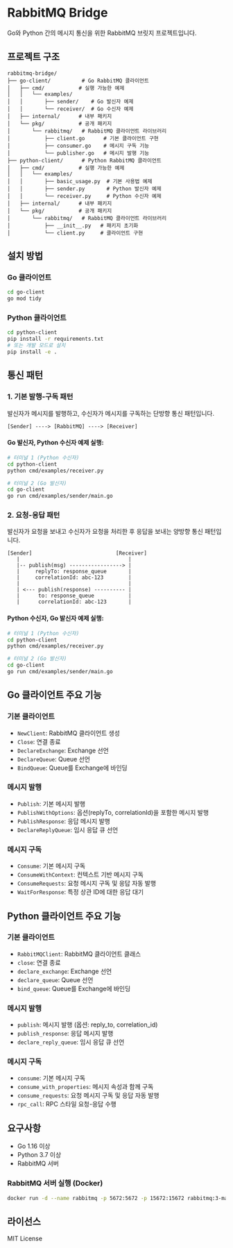 # RabbitMQ Bridge

Go와 Python 간의 메시지 통신을 위한 RabbitMQ 브릿지 프로젝트입니다.

## 프로젝트 구조

```
rabbitmq-bridge/
├── go-client/          # Go RabbitMQ 클라이언트
│   ├── cmd/           # 실행 가능한 예제
│   │   └── examples/
│   │       ├── sender/    # Go 발신자 예제
│   │       └── receiver/  # Go 수신자 예제
│   ├── internal/      # 내부 패키지
│   └── pkg/           # 공개 패키지
│       └── rabbitmq/   # RabbitMQ 클라이언트 라이브러리
│           ├── client.go      # 기본 클라이언트 구현
│           ├── consumer.go    # 메시지 구독 기능
│           └── publisher.go   # 메시지 발행 기능
├── python-client/      # Python RabbitMQ 클라이언트
│   ├── cmd/           # 실행 가능한 예제
│   │   └── examples/
│   │       ├── basic_usage.py  # 기본 사용법 예제
│   │       ├── sender.py       # Python 발신자 예제
│   │       └── receiver.py     # Python 수신자 예제
│   ├── internal/      # 내부 패키지
│   └── pkg/           # 공개 패키지
│       └── rabbitmq/   # RabbitMQ 클라이언트 라이브러리
│           ├── __init__.py   # 패키지 초기화
│           └── client.py     # 클라이언트 구현
```

## 설치 방법

### Go 클라이언트

```bash
cd go-client
go mod tidy
```

### Python 클라이언트

```bash
cd python-client
pip install -r requirements.txt
# 또는 개발 모드로 설치
pip install -e .
```

## 통신 패턴

### 1. 기본 발행-구독 패턴

발신자가 메시지를 발행하고, 수신자가 메시지를 구독하는 단방향 통신 패턴입니다.

```
[Sender] ----> [RabbitMQ] ----> [Receiver]
```

#### Go 발신자, Python 수신자 예제 실행:

```bash
# 터미널 1 (Python 수신자)
cd python-client
python cmd/examples/receiver.py

# 터미널 2 (Go 발신자)
cd go-client
go run cmd/examples/sender/main.go
```

### 2. 요청-응답 패턴

발신자가 요청을 보내고 수신자가 요청을 처리한 후 응답을 보내는 양방향 통신 패턴입니다.

```
[Sender]                           [Receiver]
   |                                   |
   |-- publish(msg) -----------------> |
   |     replyTo: response_queue       |
   |     correlationId: abc-123        |
   |                                   |
   | <--- publish(response) ---------- |
   |      to: response_queue           |
   |      correlationId: abc-123       |
```

#### Python 수신자, Go 발신자 예제 실행:

```bash
# 터미널 1 (Python 수신자)
cd python-client
python cmd/examples/receiver.py

# 터미널 2 (Go 발신자)
cd go-client
go run cmd/examples/sender/main.go
```

## Go 클라이언트 주요 기능

### 기본 클라이언트

- `NewClient`: RabbitMQ 클라이언트 생성
- `Close`: 연결 종료
- `DeclareExchange`: Exchange 선언
- `DeclareQueue`: Queue 선언
- `BindQueue`: Queue를 Exchange에 바인딩

### 메시지 발행

- `Publish`: 기본 메시지 발행
- `PublishWithOptions`: 옵션(replyTo, correlationId)을 포함한 메시지 발행
- `PublishResponse`: 응답 메시지 발행
- `DeclareReplyQueue`: 임시 응답 큐 선언

### 메시지 구독

- `Consume`: 기본 메시지 구독
- `ConsumeWithContext`: 컨텍스트 기반 메시지 구독
- `ConsumeRequests`: 요청 메시지 구독 및 응답 자동 발행
- `WaitForResponse`: 특정 상관 ID에 대한 응답 대기

## Python 클라이언트 주요 기능

### 기본 클라이언트

- `RabbitMQClient`: RabbitMQ 클라이언트 클래스
- `close`: 연결 종료
- `declare_exchange`: Exchange 선언
- `declare_queue`: Queue 선언
- `bind_queue`: Queue를 Exchange에 바인딩

### 메시지 발행

- `publish`: 메시지 발행 (옵션: reply_to, correlation_id)
- `publish_response`: 응답 메시지 발행
- `declare_reply_queue`: 임시 응답 큐 선언

### 메시지 구독

- `consume`: 기본 메시지 구독
- `consume_with_properties`: 메시지 속성과 함께 구독
- `consume_requests`: 요청 메시지 구독 및 응답 자동 발행
- `rpc_call`: RPC 스타일 요청-응답 수행

## 요구사항

- Go 1.16 이상
- Python 3.7 이상
- RabbitMQ 서버

### RabbitMQ 서버 실행 (Docker)

```bash
docker run -d --name rabbitmq -p 5672:5672 -p 15672:15672 rabbitmq:3-management
```

## 라이선스

MIT License

